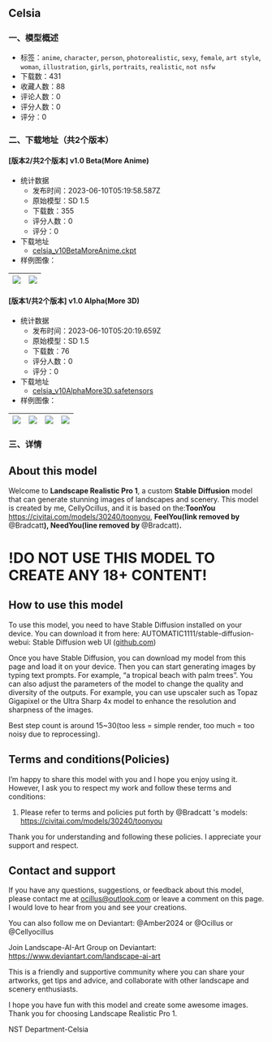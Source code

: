 ## Celsia
### 一、模型概述

- 标签：`anime`, `character`, `person`, `photorealistic`, `sexy`, `female`, `art style`, `woman`, `illustration`, `girls`, `portraits`, `realistic`, `not nsfw`
- 下载数：431
- 收藏人数：88
- 评论人数：0
- 评分人数：0
- 评分：0

### 二、下载地址（共2个版本）

#### [版本2/共2个版本] v1.0 Beta(More Anime)

- 统计数据
  - 发布时间：2023-06-10T05:19:58.587Z
  - 原始模型：SD 1.5
  - 下载数：355
  - 评分人数：0
  - 评分：0
- 下载地址
  - [celsia_v10BetaMoreAnime.ckpt](https://civitai.com/api/download/models/91071)
- 样例图像：

| <img src="https://image.civitai.com/xG1nkqKTMzGDvpLrqFT7WA/ddc242e2-9f6b-44bc-b770-92de041787a5/width=450/1062401.jpeg" /> | <img src="https://image.civitai.com/xG1nkqKTMzGDvpLrqFT7WA/0dc6a749-0290-47c1-943f-2052349c6f8a/width=450/1092477.jpeg" /> |
| ---- | ---- |

#### [版本1/共2个版本] v1.0 Alpha(More 3D)

- 统计数据
  - 发布时间：2023-06-10T05:20:19.659Z
  - 原始模型：SD 1.5
  - 下载数：76
  - 评分人数：0
  - 评分：0
- 下载地址
  - [celsia_v10AlphaMore3D.safetensors](https://civitai.com/api/download/models/91064)
- 样例图像：

| <img src="https://image.civitai.com/xG1nkqKTMzGDvpLrqFT7WA/2f0f6750-5170-4811-a942-02a9552c5e81/width=450/1062008.jpeg" /> | <img src="https://image.civitai.com/xG1nkqKTMzGDvpLrqFT7WA/14ee114a-dc7a-47c4-b28e-079860140879/width=450/1092471.jpeg" /> | <img src="https://image.civitai.com/xG1nkqKTMzGDvpLrqFT7WA/73d55b59-53e2-4437-9142-71e39ff62e66/width=450/1092482.jpeg" /> | <img src="https://image.civitai.com/xG1nkqKTMzGDvpLrqFT7WA/d84229e5-74be-4457-a8a1-c3a59ffb96f3/width=450/1167393.jpeg" /> |
| ---- | ---- | ---- | ---- |


### 三、详情
<h2 id="heading-1488">About this model</h2><p>Welcome to <strong>Landscape Realistic Pro 1</strong>, a custom <strong>Stable Diffusion</strong> model that can generate stunning images of landscapes and scenery. This model is created by me, CellyOcillus, and it is based on the:<strong>ToonYou </strong><a target="_blank" rel="ugc" href="https://civitai.com/models/30240/toonyou">https://civitai.com/models/30240/toonyou</a>, <strong>FeelYou(link removed by </strong><span data-type="mention" class="mantine-1yiar0p" data-id="mention:282091" data-label="Bradcatt">@Bradcatt</span><strong>), NeedYou(line removed by </strong><span data-type="mention" class="mantine-1yiar0p" data-id="mention:282091" data-label="Bradcatt">@Bradcatt</span>)<strong>.</strong><br /></p><h1 id="heading-63">!DO NOT USE THIS MODEL TO CREATE ANY 18+ CONTENT!</h1><h2 id="heading-1489">How to use this model</h2><p>To use this model, you need to have Stable Diffusion installed on your device. You can download it from here: AUTOMATIC1111/stable-diffusion-webui: Stable Diffusion web UI (<a target="_blank" rel="ugc" href="http://github.com">github.com</a>)</p><p>Once you have Stable Diffusion, you can download my model from this page and load it on your device. Then you can start generating images by typing text prompts. For example, “a tropical beach with palm trees”. You can also adjust the parameters of the model to change the quality and diversity of the outputs. For example, you can use upscaler such as Topaz Gigapixel or the Ultra Sharp 4x model to enhance the resolution and sharpness of the images.</p><p>Best step count is around 15~30(too less = simple render, too much = too noisy due to reprocessing).</p><h2 id="heading-1490">Terms and conditions(Policies)</h2><p>I’m happy to share this model with you and I hope you enjoy using it. However, I ask you to respect my work and follow these terms and conditions:</p><ol><li><p>Please refer to terms and policies put forth by <span data-type="mention" class="mantine-1yiar0p" data-id="mention:282091" data-label="Bradcatt">@Bradcatt</span> 's models: <a target="_blank" rel="ugc" href="https://civitai.com/models/30240/toonyou">https://civitai.com/models/30240/toonyou</a></p></li></ol><p>Thank you for understanding and following these policies. I appreciate your support and respect.</p><h2 id="heading-1512">Contact and support</h2><p>If you have any questions, suggestions, or feedback about this model, please contact me at <a target="_blank" rel="ugc" href="mailto:ocillus@outlook.com">ocillus@outlook.com</a> or leave a comment on this page. I would love to hear from you and see your creations.</p><p>You can also follow me on Deviantart: @Amber2024 or @Ocillus or @Cellyocillus</p><p>Join Landscape-AI-Art Group on Deviantart: <a target="_blank" rel="ugc" href="https://www.deviantart.com/landscape-ai-art">https://www.deviantart.com/landscape-ai-art</a></p><p>This is a friendly and supportive community where you can share your artworks, get tips and advice, and collaborate with other landscape and scenery enthusiasts.</p><p>I hope you have fun with this model and create some awesome images. Thank you for choosing Landscape Realistic Pro 1.</p><p>NST Department-Celsia</p>